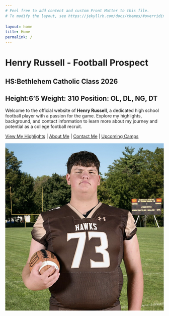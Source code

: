 ```yaml
---
# Feel free to add content and custom Front Matter to this file.
# To modify the layout, see https://jekyllrb.com/docs/themes/#overriding-theme-defaults

layout: home
title: Home
permalink: /
---
```

# Henry Russell - Football Prospect
## HS:Bethlehem Catholic Class 2026 
## Height:6’5  Weight: 310 Position: OL, DL, NG, DT

Welcome to the official website of **Henry Russell**, a dedicated high school football player with a passion for the game. Explore my highlights, background, and contact information to learn more about my journey and potential as a college football recruit.

[View My Highlights](/highlights/) | [About Me](/about/) | [Contact Me](/contact/) | [Upcoming Camps](/schedule/)

![Henry Russell](/assets/images/henry_russell.jpg)



